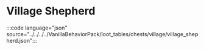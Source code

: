 # Village Shepherd

:::code language="json" source="../../../../VanillaBehaviorPack/loot_tables/chests/village/village_shepherd.json":::